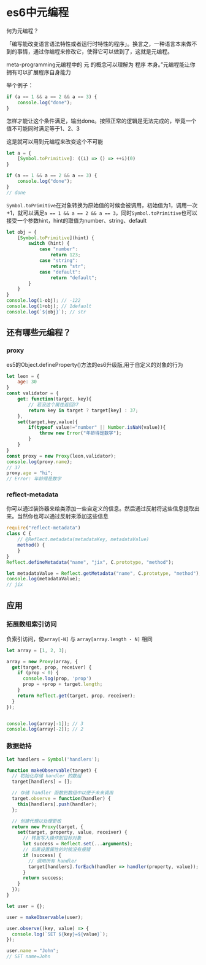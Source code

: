 # es6中元编程

何为元编程？

「编写能改变语言语法特性或者运行时特性的程序」。换言之，一种语言本来做不到的事情，通过你编程来修改它，使得它可以做到了，这就是元编程。

meta-programming元编程中的 元 的概念可以理解为 程序 本身。”元编程能让你拥有可以扩展程序自身能力

举个例子：
```js
if (a == 1 && a == 2 && a == 3) {
    console.log("done");
}
```
怎样才能让这个条件满足，输出done。按照正常的逻辑是无法完成的，毕竟一个值不可能同时满足等于1、2、3

这是就可以用到元编程来改变这个不可能

```js
let a = {
    [Symbol.toPrimitive]: ((i) => () => ++i)(0)
}

if (a == 1 && a == 2 && a == 3) {
    console.log("done");
}
// done
```
`Symbol.toPrimitive`在对象转换为原始值的时候会被调用，初始值为1，调用一次+1，就可以满足`a == 1 && a == 2 && a == 3`，同时`Symbol.toPrimitive`也可以接受一个参数hint，hint的取值为number、string、default
```js
let obj = {
    [Symbol.toPrimitive](hint) {
        switch (hint) {
            case "number":
                return 123;
            case "string":
                return "str";
            case "default":
                return "default";
        }
    }
}
console.log(1-obj); // -122
console.log(1+obj); // 1default
console.log(`${obj}`); // str
```

## 还有哪些元编程？
### proxy
es5的Object.defineProperty()方法的es6升级版,用于自定义的对象的行为
```js
let leon = {
    age: 30
}
const validator = {
    get: function(target, key){
        // 若没这个属性返回37
        return key in target ? target[key] : 37;
    },
    set(target,key,value){
        if(typeof value!="number" || Number.isNaN(value)){
            throw new Error("年龄得是数字");
        }
    }
}
const proxy = new Proxy(leon,validator);
console.log(proxy.name);
// 37
proxy.age = "hi";
// Error: 年龄得是数字
```
### reflect-metadata
你可以通过装饰器来给类添加一些自定义的信息。然后通过反射将这些信息提取出来。当然你也可以通过反射来添加这些信息
```js
require("reflect-metadata")
class C {
    // @Reflect.metadata(metadataKey, metadataValue)
    method() {
    }
}
Reflect.defineMetadata("name", "jix", C.prototype, "method");

let metadataValue = Reflect.getMetadata("name", C.prototype, "method");
console.log(metadataValue);
// jix
```

## 应用
### 拓展数组索引访问
负索引访问，使`array[-N]` 与 `array[array.length - N]` 相同
```js
let array = [1, 2, 3];

array = new Proxy(array, {
  get(target, prop, receiver) {
    if (prop < 0) {
      console.log(prop, 'prop')
      prop = +prop + target.length;
    }
    return Reflect.get(target, prop, receiver);
  }
});


console.log(array[-1]); // 3
console.log(array[-2]); // 2
```
### 数据劫持
```js
let handlers = Symbol('handlers');

function makeObservable(target) {
  // 初始化存储 handler 的数组
  target[handlers] = [];

  // 存储 handler 函数到数组中以便于未来调用
  target.observe = function(handler) {
    this[handlers].push(handler);
  };

  // 创建代理以处理更改
  return new Proxy(target, {
    set(target, property, value, receiver) {
      // 转发写入操作到目标对象
      let success = Reflect.set(...arguments);
      // 如果设置属性的时候没有报错
      if (success) {
        // 调用所有 handler
        target[handlers].forEach(handler => handler(property, value));
      }
      return success;
    }
  });
}

let user = {};

user = makeObservable(user);

user.observe((key, value) => {
  console.log(`SET ${key}=${value}`);
});

user.name = "John";
// SET name=John
```